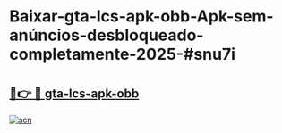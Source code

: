 # Baixar-gta-lcs-apk-obb-Apk-sem-anúncios-desbloqueado-completamente-2025-#snu7i

# <h2><a href="https://ainizakaria.my?title=gta-lcs-apk-obb&ref=24M">🔗👉 🔴 gta-lcs-apk-obb</a></h2>

[![acn](https://github.com/user-attachments/assets/0f9c940e-d8b0-45ae-aac7-cd30a18b3e1c)](https://ainizakaria.my?title=gta-lcs-apk-obb&ref=24M)

